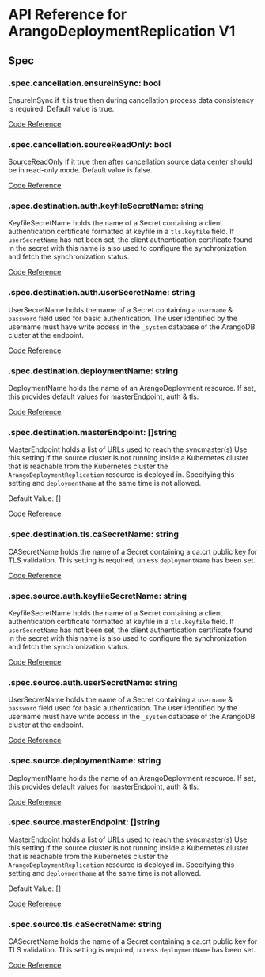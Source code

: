 # API Reference for ArangoDeploymentReplication V1

## Spec

### .spec.cancellation.ensureInSync: bool

EnsureInSync if it is true then during cancellation process data consistency is required.
Default value is true.

[Code Reference](/pkg/apis/replication/v1/replication_spec.go#L38)

### .spec.cancellation.sourceReadOnly: bool

SourceReadOnly if it true then after cancellation source data center should be in read-only mode.
Default value is false.

[Code Reference](/pkg/apis/replication/v1/replication_spec.go#L41)

### .spec.destination.auth.keyfileSecretName: string

KeyfileSecretName holds the name of a Secret containing a client authentication
certificate formatted at keyfile in a `tls.keyfile` field.
If `userSecretName` has not been set,
the client authentication certificate found in the secret with this name is also used to configure
the synchronization and fetch the synchronization status.

[Code Reference](/pkg/apis/replication/v1/endpoint_authentication_spec.go#L37)

### .spec.destination.auth.userSecretName: string

UserSecretName holds the name of a Secret containing a `username` & `password`
field used for basic authentication.
The user identified by the username must have write access in the `_system` database
of the ArangoDB cluster at the endpoint.

[Code Reference](/pkg/apis/replication/v1/endpoint_authentication_spec.go#L42)

### .spec.destination.deploymentName: string

DeploymentName holds the name of an ArangoDeployment resource.
If set, this provides default values for masterEndpoint, auth & tls.

[Code Reference](/pkg/apis/replication/v1/endpoint_spec.go#L36)

### .spec.destination.masterEndpoint: []string

MasterEndpoint holds a list of URLs used to reach the syncmaster(s)
Use this setting if the source cluster is not running inside a Kubernetes cluster
that is reachable from the Kubernetes cluster the `ArangoDeploymentReplication` resource is deployed in.
Specifying this setting and `deploymentName` at the same time is not allowed.

Default Value: []

[Code Reference](/pkg/apis/replication/v1/endpoint_spec.go#L42)

### .spec.destination.tls.caSecretName: string

CASecretName holds the name of a Secret containing a ca.crt public key for TLS validation.
This setting is required, unless `deploymentName` has been set.

[Code Reference](/pkg/apis/replication/v1/endpoint_tls_spec.go#L34)

### .spec.source.auth.keyfileSecretName: string

KeyfileSecretName holds the name of a Secret containing a client authentication
certificate formatted at keyfile in a `tls.keyfile` field.
If `userSecretName` has not been set,
the client authentication certificate found in the secret with this name is also used to configure
the synchronization and fetch the synchronization status.

[Code Reference](/pkg/apis/replication/v1/endpoint_authentication_spec.go#L37)

### .spec.source.auth.userSecretName: string

UserSecretName holds the name of a Secret containing a `username` & `password`
field used for basic authentication.
The user identified by the username must have write access in the `_system` database
of the ArangoDB cluster at the endpoint.

[Code Reference](/pkg/apis/replication/v1/endpoint_authentication_spec.go#L42)

### .spec.source.deploymentName: string

DeploymentName holds the name of an ArangoDeployment resource.
If set, this provides default values for masterEndpoint, auth & tls.

[Code Reference](/pkg/apis/replication/v1/endpoint_spec.go#L36)

### .spec.source.masterEndpoint: []string

MasterEndpoint holds a list of URLs used to reach the syncmaster(s)
Use this setting if the source cluster is not running inside a Kubernetes cluster
that is reachable from the Kubernetes cluster the `ArangoDeploymentReplication` resource is deployed in.
Specifying this setting and `deploymentName` at the same time is not allowed.

Default Value: []

[Code Reference](/pkg/apis/replication/v1/endpoint_spec.go#L42)

### .spec.source.tls.caSecretName: string

CASecretName holds the name of a Secret containing a ca.crt public key for TLS validation.
This setting is required, unless `deploymentName` has been set.

[Code Reference](/pkg/apis/replication/v1/endpoint_tls_spec.go#L34)

